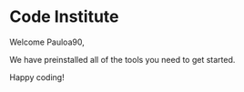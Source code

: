 # Code Institute

Welcome Pauloa90,

We have preinstalled all of the tools you need to get started.

Happy coding!
